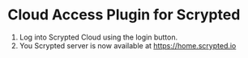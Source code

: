 # Cloud Access Plugin for Scrypted

1. Log into Scrypted Cloud using the login button.
2. You Scrypted server is now available at https://home.scrypted.io

